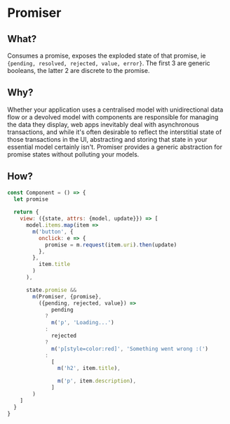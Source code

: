 # Promiser

## What?

Consumes a promise, exposes the exploded state of that promise, ie `{pending, resolved, rejected, value, error}`. The first 3 are generic booleans, the latter 2 are discrete to the promise.

## Why?

Whether your application uses a centralised model with unidirectional data flow or a devolved model with components are responsible for managing the data they display, web apps inevitably deal with asynchronous transactions, and while it's often desirable to reflect the interstitial state of those transactions in the UI, abstracting and storing that state in your essential model certainly isn't. Promiser provides a generic abstraction for promise states without polluting your models.

## How?

```js
const Component = () => {
  let promise
  
  return {
    view: ({state, attrs: {model, update}}) => [
      model.items.map(item =>
        m('button', {
          onclick: e => {
            promise = m.request(item.uri).then(update)
          },
        },
          item.title
        )
      ),

      state.promise &&
        m(Promiser, {promise},
          ({pending, rejected, value}) =>
              pending
            ?
              m('p', 'Loading...')
            :
              rejected
            ?
              m('p[style=color:red]', 'Something went wrong :(')
            :
              [
                m('h2', item.title),

                m('p', item.description),
              ]
        )
    ]
  }
}
```
